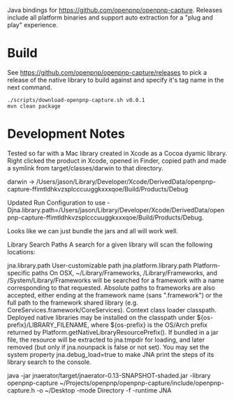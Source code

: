 Java bindings for https://github.com/openpnp/openpnp-capture. Releases include all platform binaries
and support auto extraction for a "plug and play" experience.

# Build
See https://github.com/openpnp/openpnp-capture/releases to pick a release of the native
library to build against and specify it's tag name in the next command.

```
./scripts/download-openpnp-capture.sh v0.0.1
mvn clean package
```

# Development Notes

Tested so far with a Mac library created in Xcode as a Cocoa dyamic library. Right clicked
the product in Xcode, opened in Finder, copied path and made a symlink from target/classes/darwin
to that directory. 

darwin -> /Users/jason/Library/Developer/Xcode/DerivedData/openpnp-capture-ffimtldhkvzsplcccuuggkxxxqoe/Build/Products/Debug

Updated Run Configuration to use -Djna.library.path=/Users/jason/Library/Developer/Xcode/DerivedData/openpnp-capture-ffimtldhkvzsplcccuuggkxxxqoe/Build/Products/Debug.

Looks like we can just bundle the jars and all will work well.

Library Search Paths A search for a given library will scan the following locations:

jna.library.path User-customizable path
jna.platform.library.path Platform-specific paths
On OSX, ~/Library/Frameworks, /Library/Frameworks, and /System/Library/Frameworks will be searched for a framework with a name corresponding to that requested. Absolute paths to frameworks are also accepted, either ending at the framework name (sans ".framework") or the full path to the framework shared library (e.g. CoreServices.framework/CoreServices).
Context class loader classpath. Deployed native libraries may be installed on the classpath under ${os-prefix}/LIBRARY_FILENAME, where ${os-prefix} is the OS/Arch prefix returned by Platform.getNativeLibraryResourcePrefix(). If bundled in a jar file, the resource will be extracted to jna.tmpdir for loading, and later removed (but only if jna.nounpack is false or not set).
You may set the system property jna.debug_load=true to make JNA print the steps of its library search to the console.


java -jar jnaerator/target/jnaerator-0.13-SNAPSHOT-shaded.jar -library openpnp-capture ~/Projects/openpnp/openpnp-capture/include/openpnp-capture.h -o ~/Desktop -mode Directory -f -runtime JNA
